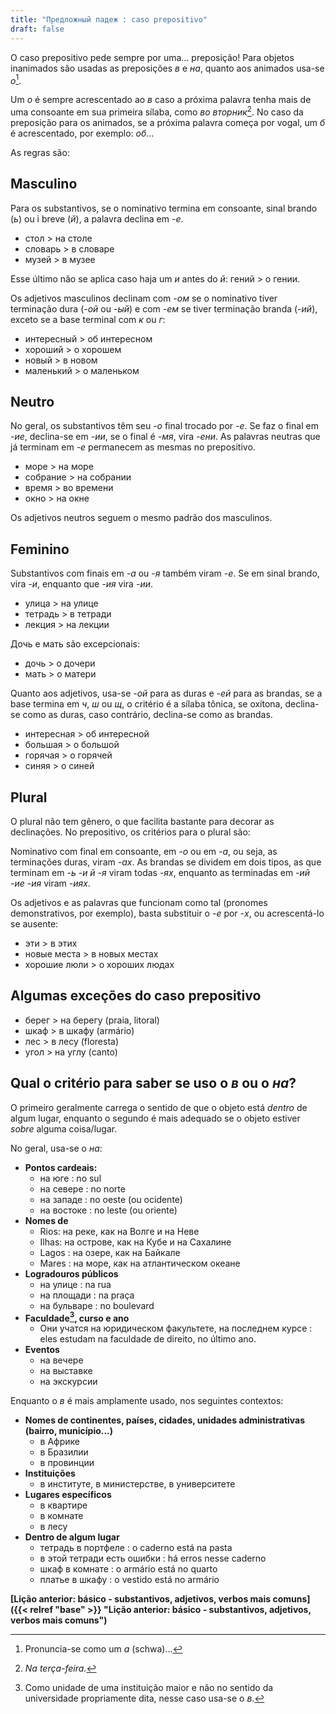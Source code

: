 ```yaml
---
title: "Предложный падеж : caso prepositivo"
draft: false
---
```


O caso prepositivo pede sempre por uma... preposição! Para objetos inanimados são usadas as preposições *в* e *на*,
quanto aos animados usa-se *о*[^o].

Um *о* é sempre acrescentado ao *в* caso a próxima palavra tenha mais de uma consoante em sua primeira sílaba, como *во
вторник*[^terça]. No caso da preposição para os animados, se a próxima palavra começa por vogal, um *б* é acrescentado,
por exemplo: *об*...

As regras são:

## Masculino

Para os substantivos, se o nominativo termina em consoante, sinal brando (*ь*) ou i breve (*й*), a palavra declina em
*-е*.

- стол > на столе
- словарь > в словаре
- музей > в музее

Esse último não se aplica caso haja um *и* antes do *й*: гений > о гении.

Os adjetivos masculinos declinam com *-ом* se o nominativo tiver terminação dura (*-ой* ou *-ый*) e com *-ем* se tiver
terminação branda (*-ий*), exceto se a base terminal com *к* ou *г*:

- интересный > об интересном
- хороший > о хорошем
- новый > в новом
- маленький > о маленьком

## Neutro

No geral, os substantivos têm seu *-о* final trocado por *-е*. Se faz o final em *-ие*, declina-se em *-ии*, se o final
é *-мя*, vira *-ени*. As palavras neutras que já terminam em *-е* permanecem as mesmas no prepositivo.

- море > на море
- собрание > на собрании
- время > во времени
- окно > на окне

Os adjetivos neutros seguem o mesmo padrão dos masculinos.

## Feminino

Substantivos com finais em *-а* ou *-я* também viram *-е*. Se em sinal brando, vira *-и*, enquanto que *-ия* vira *-ии*.

- улица > на улице
- тетрадь > в тетради
- лекция > на лекции

Дочь e мать são excepcionais:

- дочь > о дочери  
- мать > о матери

Quanto aos adjetivos, usa-se *-ой* para as duras e *-ей* para as brandas, se a base termina em *ч*, *ш* ou *щ*, o
critério é a sílaba tônica, se oxítona, declina-se como as duras, caso contrário, declina-se como as brandas.

- интересная > об интересной
- большая > о большой
- горячая > о горячей
- синяя > о синей

## Plural

O plural não tem gênero, o que facilita bastante para decorar as declinações. No prepositivo, os critérios para o plural
são:

Nominativo com final em consoante, em *-о* ou em *-а*, ou seja, as terminações duras, viram *-ах*. As brandas se dividem
em dois tipos, as que terminam em *-ь* *-и* *й* *-я* viram todas *-ях*, enquanto as terminadas em *-ий* *-ие* *-ия*
viram *-иях*.

Os adjetivos e as palavras que funcionam como tal (pronomes demonstrativos, por exemplo), basta substituir o *-е* por
*-х*, ou acrescentá-lo se ausente:

- эти > в этих
- новые места > в новых местах
- хорошие люли > о хороших людах

## Algumas exceções do caso prepositivo

- берег > на берегу (praia, litoral)
- шкаф > в шкафу (armário)
- лес > в лесу (floresta)
- угол > на углу (canto)

## Qual o critério para saber se uso o *в* ou o *на*?

O primeiro geralmente carrega o sentido de que o objeto está *dentro* de algum lugar, enquanto o segundo é mais adequado
se o objeto estiver *sobre* alguma coisa/lugar.

No geral, usa-se o *на*:

- **Pontos cardeais:**
  - на юге : no sul
  - на севере : no norte
  - на западе : no oeste (ou ocidente)
  - на востоке : no leste (ou oriente)
- **Nomes de**
  - Rios: на реке, как на Волге и на Неве
  - Ilhas: на острове, как на Кубе и на Сахалине
  - Lagos : на озере, как на Байкале
  - Mares : на море, как на атлантическом океане
- **Logradouros públicos**
  - на улице : na rua
  - на площади : na praça
  - на бульваре : no boulevard
- **Faculdade[^faculdade], curso e ano**
  - Они учатся на юридическом факультете, на последнем курсе : eles estudam na faculdade de direito, no último ano.
- **Eventos**
  - на вечере
  - на выставке
  - на экскурсии

Enquanto o *в* é mais amplamente usado, nos seguintes contextos:

- **Nomes de continentes, países, cidades, unidades administrativas (bairro, município...)**
  - в Африке
  - в Бразилии
  - в провинции
- **Instituições**
  - в институте, в министерстве, в университете
- **Lugares específicos**
  - в квартире
  - в комнате
  - в лесу
- **Dentro de algum lugar**
  - тетрадь в портфеле : o caderno está na pasta
  - в этой тетради есть ошибки : há erros nesse caderno
  - шкаф в комнате : o armário está no quarto
  - платье в шкафу : o vestido está no armário

**[Lição anterior: básico - substantivos, adjetivos, verbos mais comuns]({{< relref "base" >}} "Lição anterior: básico -
substantivos, adjetivos, verbos mais comuns")**

<!-- [Próxima lição: ]({{< relref "" >}} "") -->

[^o]: Pronuncia-se como um *a* (schwa)...
[^terça]: *Na terça-feira.*
[^faculdade]: Como unidade de uma instituição maior e não no sentido da universidade propriamente dita, nesse caso
usa-se o *в*.
